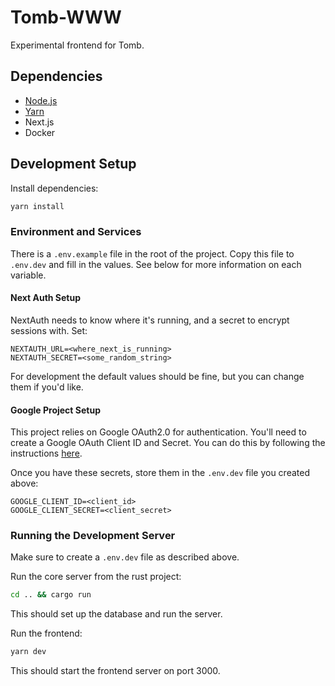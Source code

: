 # Tomb-WWW

Experimental frontend for Tomb.

## Dependencies

- [Node.js](https://nodejs.org/en/)
- [Yarn](https://yarnpkg.com/)
- Next.js
- Docker

## Development Setup

Install dependencies:

```bash
yarn install
```

### Environment and Services

There is a `.env.example` file in the root of the project. Copy this file to `.env.dev` and fill in the values. See below for more information on each variable.

#### **Next Auth Setup**

NextAuth needs to know where it's running, and a secret to encrypt sessions with. Set:

```
NEXTAUTH_URL=<where_next_is_running>
NEXTAUTH_SECRET=<some_random_string>
```

For development the default values should be fine, but you can change them if you'd like.

#### **Google Project Setup**

This project relies on Google OAuth2.0 for authentication.
You'll need to create a Google OAuth Client ID and Secret. You can do this by following the instructions [here](https://next-auth.js.org/providers/google).

Once you have these secrets, store them in the `.env.dev` file you created above:

```
GOOGLE_CLIENT_ID=<client_id>
GOOGLE_CLIENT_SECRET=<client_secret>
```

### Running the Development Server

Make sure to create a `.env.dev` file as described above.

Run the core server from the rust project:

```bash
cd .. && cargo run
```

This should set up the database and run the server.


Run the frontend:

```bash
yarn dev
```

This should start the frontend server on port 3000.

<!-- ### Running with Docker

Build a development docker image:

```bash
docker-compose build
```

Run a development docker container:

```bash
docker-compose up
```

If you have a properly configured `.env.dev` file, the frontend will be available at http://localhost:3000.

### Running Dev Server Locally

You can run this project locally without docker, if you prefer, but I'm not going to document that here. You will need to run Postgres locally and point your NextJs app at it, as demonstrated in the `docker-compose.yml` file. -->
